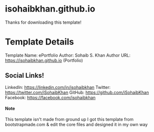 # isohaibkhan.github.io
Thanks for downloading this template!

<h1>Template Details</h1>

Template Name: ePortfolio
Author: Sohaib S. Khan
Author URL: https://isohaibkhan.github.io (Portfolio)

<h2>Social Links!</h2>

LinkedIn: https://linkedin.com/in/isohaibkhan
Twitter: https://twitter.com/iSohaibKhan
GitHub: https://github.com/iSohaibKhan
Facebook: https://facebook.com/isohaibkhan

<h4>Note</h4>
<p>This template isn't made from ground up I got this template from bootstrapmade.com & edit the core files and designed it in my own way</p>
